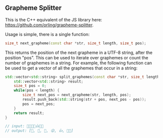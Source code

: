 ## Grapheme Splitter

This is the C++ equivalent of the JS library here: https://github.com/orling/grapheme-splitter.

Usage is simple, there is a single function:

```cpp
size_t next_grapheme(const char *str, size_t length, size_t pos);
```

This returns the position of the next grapheme in a UTF-8 string, after the position "pos". This can be used to iterate over graphemes or count the number of graphemes in a string. For example, the following function can be used to get a vector of all the graphemes that occur in a string:

```cpp
std::vector<std::string> split_graphemes(const char *str, size_t length) {
	std::vector<std::string> result;
	size_t pos = 0;
	while(pos < length) {
		size_t next_pos = next_grapheme(str, length, pos);
		result.push_back(std::string(str + pos, next_pos - pos));
		pos = next_pos;
	}
	return result;
}

// input: 🌷🎁💩😜👍🏳️‍🌈
// output: [🌷, 🎁, 💩, 😜, 👍, 🏳️‍🌈]
```
